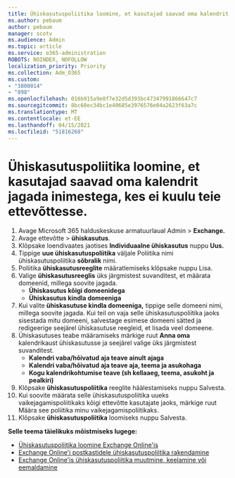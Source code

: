```yaml
---
title: Ühiskasutuspoliitika loomine, et kasutajad saavad oma kalendrit jagada inimestega, kes ei kuulu teie ettevõttesse.
ms.author: pebaum
author: pebaum
manager: scotv
ms.audience: Admin
ms.topic: article
ms.service: o365-administration
ROBOTS: NOINDEX, NOFOLLOW
localization_priority: Priority
ms.collection: Adm_O365
ms.custom:
- "3800014"
- "898"
ms.openlocfilehash: 016b915a9e8f7e32d5d393bc47347991866647c7
ms.sourcegitcommit: 8bc60ec34bc1e40685e3976576e04a2623f63a7c
ms.translationtype: MT
ms.contentlocale: et-EE
ms.lasthandoff: 04/15/2021
ms.locfileid: "51816268"
---
```

# <a name="create-a-sharing-policy-to-allow-your-users-to-share-their-calendar-with-people-outside-your-organization"></a>Ühiskasutuspoliitika loomine, et kasutajad saavad oma kalendrit jagada inimestega, kes ei kuulu teie ettevõttesse.

1. Avage Microsoft 365 halduskeskuse armatuurlaual Admin   >  **Exchange.**
2. Avage ettevõtte  >  **ühiskasutus**.
3. Klõpsake loendivaates jaotises **Individuaalne ühiskasutus** nuppu **Uus.**
4. Tippige **uue ühiskasutuspoliitika** väljale Poliitika nimi ühiskasutuspoliitika **sõbralik** nimi.
5. Poliitika **ühiskasutusreeglite**  määratlemiseks klõpsake nuppu Lisa.
6. Valige **ühiskasutusreeglis** üks järgmistest suvanditest, et määrata domeenid, millega soovite jagada.
    - **Ühiskasutus kõigi domeenidega**
    - **Ühiskasutus kindla domeeniga**
8. Kui valite **ühiskasutuse kindla domeeniga,** tippige selle domeeni nimi, millega soovite jagada. Kui teil on vaja selle ühiskasutuspoliitika jaoks sisestada mitu domeeni, salvestage esimese domeeni sätted ja redigeerige seejärel ühiskasutuse reegleid, et lisada veel domeene.
9. Ühiskasutuses teabe määramiseks märkige ruut **Anna oma** kalendrikaust ühiskasutusse ja seejärel valige üks järgmistest suvanditest.
    - **Kalendri vaba/hõivatud aja teave ainult ajaga**
    - **Kalendri vaba/hõivatud aja teave aja, teema ja asukohaga**
    - **Kogu kalendrikohtumise teave (sh kellaaeg, teema, asukoht ja pealkiri)**
11. Klõpsake **ühiskasutuspoliitika** reeglite häälestamiseks nuppu Salvesta.
12. Kui soovite määrata selle ühiskasutuspoliitika uueks vaikejagamispoliitikaks kõigi ettevõtte kasutajate jaoks, märkige ruut Määra see poliitika minu vaikejagamispoliitikaks. 
13. Klõpsake **ühiskasutuspoliitika** loomiseks nuppu Salvesta.  

**Selle teema täielikuks mõistmiseks lugege:**

- [Ühiskasutuspoliitika loomine Exchange Online'is](https://docs.microsoft.com/exchange/sharing/sharing-policies/create-a-sharing-policy)
- [Exchange Online'i postkastidele ühiskasutuspoliitika rakendamine](https://docs.microsoft.com/exchange/sharing/sharing-policies/apply-a-sharing-policy)
- [Exchange Online'is ühiskasutuspoliitika muutmine, keelamine või eemaldamine](https://docs.microsoft.com/exchange/sharing/sharing-policies/modify-a-sharing-policy)